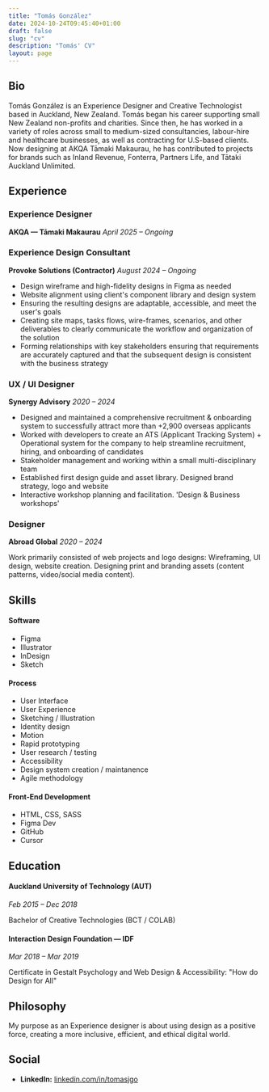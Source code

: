 ```yaml
---
title: "Tomás González"
date: 2024-10-24T09:45:40+01:00
draft: false
slug: "cv"
description: "Tomás' CV"
layout: page
---
```


## Bio

Tomás González is an Experience Designer and Creative Technologist based in Auckland, New Zealand. Tomás began his career supporting small New Zealand non-profits and charities. Since then, he has worked in a variety of roles across small to medium-sized consultancies, labour-hire and healthcare businesses, as well as contracting for U.S-based clients. Now designing at AKQA Tāmaki Makaurau, he has contributed to projects for brands such as Inland Revenue, Fonterra, Partners Life, and Tātaki Auckland Unlimited. 

## Experience

### Experience Designer
**AKQA — Tāmaki Makaurau**
*April 2025 – Ongoing*

### Experience Design Consultant
**Provoke Solutions (Contractor)**
*August 2024 – Ongoing*

- Design wireframe and high-fidelity designs in Figma as needed
- Website alignment using client's component library and design system
- Ensuring the resulting designs are adaptable, accessible, and meet the user's goals
- Creating site maps, tasks flows, wire-frames, scenarios, and other deliverables to clearly communicate the workflow and organization of the solution
- Forming relationships with key stakeholders ensuring that requirements are accurately captured and that the subsequent design is consistent with the business strategy

### UX / UI Designer
**Synergy Advisory**
*2020 – 2024*

- Designed and maintained a comprehensive recruitment & onboarding system to successfully attract more than +2,900 overseas applicants
- Worked with developers to create an ATS (Applicant Tracking System) + Operational system for the company to help streamline recruitment, hiring, and onboarding of candidates
- Stakeholder management and working within a small multi-disciplinary team
- Established first design guide and asset library. Designed brand strategy, logo and website
- Interactive workshop planning and facilitation. 'Design & Business workshops'

### Designer
**Abroad Global** 
*2020 – 2024*

Work primarily consisted of web projects and logo designs: Wireframing, UI design, website creation. Designing print and branding assets (content patterns, video/social media content).

## Skills

#### Software
- Figma
- Illustrator 
- InDesign
- Sketch

#### Process
- User Interface
- User Experience
- Sketching / Illustration
- Identity design
- Motion
- Rapid prototyping
- User research / testing
- Accessibility
- Design system creation / maintanence
- Agile methodology

#### Front-End Development
- HTML, CSS, SASS
- Figma Dev
- GitHub
- Cursor


## Education

#### Auckland University of Technology (AUT)
*Feb 2015 – Dec 2018*

Bachelor of Creative Technologies (BCT / COLAB)

#### Interaction Design Foundation — IDF
*Mar 2018 – Mar 2019*

Certificate in Gestalt Psychology and Web Design & Accessibility: "How do Design for All"

## Philosophy

 My purpose as an Experience designer is about using design as a positive force, creating a more inclusive, efficient, and ethical digital world.


## Social

- **LinkedIn:** [linkedin.com/in/tomasjgo](https://linkedin.com/in/tomasjgo)